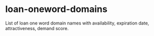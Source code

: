 # loan-oneword-domains
List of loan one word domain names with availability, expiration date, attractiveness, demand score.
